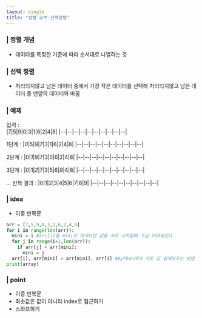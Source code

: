 ```yaml
---
layout: single
title: "정렬 공부-선택정렬"
---
```


### | 정렬 개념
- 데이터를 특정한 기준에 따라 순서대로 나열하는 것

### | 선택 정렬
- 처리되지않고 남은 데이터 중에서 가장 작은 데이터를 선택해 처리되지않고 남은 데이터 중 맨앞의 데이터와 바꿈

### | 예제
입력 :  
|7|5|9|0|3|1|6|2|4|8|
|--|--|--|--|--|--|--|--|--|--|

1단계 :
|*0*|5|9|*7*|3|1|6|2|4|8|
|--|--|--|--|--|--|--|--|--|--|

2단계 :
|0|*1*|9|7|3|*5*|6|2|4|8|
|--|--|--|--|--|--|--|--|--|--|

3단계 :
|0|1|*2*|7|3|5|6|*9*|4|8|
|--|--|--|--|--|--|--|--|--|--|

... 반복
결과 : 
|0|1|2|3|4|5|6|7|8|9|
|--|--|--|--|--|--|--|--|--|--|


### | idea
- 이중 반복문

```python
arr = [7,5,9,0,3,1,6,2,4,8]
for i in range(len(arr)):
  mini = i #arr[i]를 mini로 하게되면 값을 서로 교차할때 조금 어려워진다
  for j in range(i+1,len(arr)):
    if arr[j] < arr[mini]:
      mini = j
  arr[i], arr[mini] = arr[mini], arr[i] #python에서 서로 값 쉽게바꾸는 방법
print(array)
```

### | point
- 이중 반복문
- 최솟값은 값이 아니라 index로 접근하기
- 스와프하기
